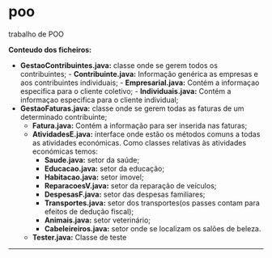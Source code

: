# poo
trabalho de POO

**Conteudo dos ficheiros:**
- **GestaoContribuintes.java:** classe onde se gerem todos os contribuintes;
	  - **Contribuinte.java:** Informação genérica as empresas e aos contribuintes individuais;
  		- **Empresarial.java:** Contém a informaçao especifica para o cliente coletivo;
  		- **Individuais.java:** Contém a informaçao especifica para o cliente individual;
- **GestaoFaturas.java:** classe onde se gerem todas as faturas de um determinado contribuinte;  	
  	- **Fatura.java:** Contém a informação para ser inserida nas faturas;
  	- **AtividadesE.java:** interface onde estão os métodos comuns a todas as atividades económicas. Como classes relativas às atividades económicas temos:
  		- **Saude.java:** setor da saúde;
  		- **Educacao.java:** setor da educação;
  		- **Habitacao.java:** setor imovel;
  		- **ReparacoesV.java:** setor da reparação de veículos;
  		- **DespesasF.java:** setor das despesas familiares;
  		- **Transportes.java:** setor dos transportes(os passes contam para efeitos de dedução fiscal);
  		- **Animais.java:** setor veterinário;
  		- **Cabeleireiros.java:** setor onde se localizam os salões de beleza.
  - **Tester.java:** Classe de teste 

----------------------------------------------------------------
